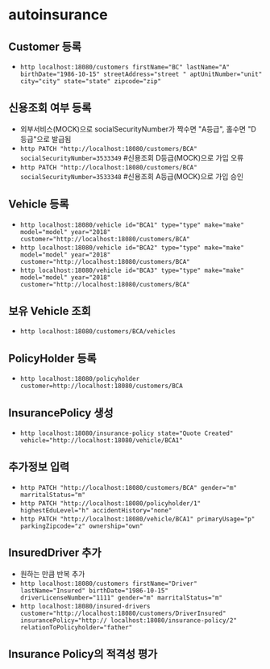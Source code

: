 # autoinsurance

## Customer 등록
- `http localhost:18080/customers firstName="BC" lastName="A" birthDate="1986-10-15" streetAddress="street " aptUnitNumber="unit" city="city" state="state" zipcode="zip"`

## 신용조회 여부 등록
- 외부서비스(MOCK)으로 socialSecurityNumber가 짝수면 "A등급", 홀수면 "D등급"으로 발급됨
- `http PATCH "http://localhost:18080/customers/BCA" socialSecurityNumber=3533349` #신용조회 D등급(MOCK)으로 가입 오류
- `http PATCH "http://localhost:18080/customers/BCA" socialSecurityNumber=3533348` #신용조회 A등급(MOCK)으로 가입 승인

## Vehicle 등록
- `http localhost:18080/vehicle id="BCA1" type="type" make="make" model="model" year="2018" customer="http://localhost:18080/customers/BCA"`
- `http localhost:18080/vehicle id="BCA2" type="type" make="make" model="model" year="2018" customer="http://localhost:18080/customers/BCA"`
- `http localhost:18080/vehicle id="BCA3" type="type" make="make" model="model" year="2018" customer="http://localhost:18080/customers/BCA"`

## 보유 Vehicle 조회
- `http localhost:18080/customers/BCA/vehicles`

## PolicyHolder 등록
- `http localhost:18080/policyholder customer=http://localhost:18080/customers/BCA`

## InsurancePolicy 생성
- `http localhost:18080/insurance-policy state="Quote Created" vehicle="http://localhost:18080/vehicle/BCA1"`

## 추가정보 입력
- `http PATCH "http://localhost:18080/customers/BCA" gender="m" marritalStatus="m"`
- `http PATCH "http://localhost:18080/policyholder/1" highestEduLevel="h" accidentHistory="none"`
- `http PATCH "http://localhost:18080/vehicle/BCA1" primaryUsage="p" parkingZipcode="z" ownership="own"`

## InsuredDriver 추가
- 원하는 만큼 반복 추가
- `http localhost:18080/customers firstName="Driver" lastName="Insured" birthDate="1986-10-15" driverLicenseNumber="1111" gender="m" marritalStatus="m"`
- `http localhost:18080/insured-drivers customer="http://localhost:18080/customers/DriverInsured" insurancePolicy="http:// localhost:18080/insurance-policy/2" relationToPolicyholder="father"`

## Insurance Policy의 적격성 평가

